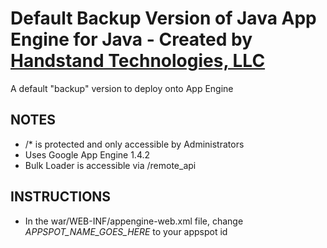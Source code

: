 # Default Backup Version of Java App Engine for Java - Created by [Handstand Technologies, LLC](http://handstandtech.com)

A default "backup" version to deploy onto App Engine

## NOTES

- /* is protected and only accessible by Administrators
- Uses Google App Engine 1.4.2
- Bulk Loader is accessible via /remote_api

## INSTRUCTIONS

- In the war/WEB-INF/appengine-web.xml file, change *APPSPOT_NAME_GOES_HERE* to your appspot id